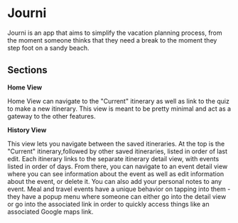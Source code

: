 
# Journi

Journi is an app that aims to simplify the vacation planning process, from the moment someone thinks that they need a break to the moment they step foot on a sandy beach. 

## Sections
**Home View**


Home View can navigate to the "Current" itinerary as well as link to the quiz to make a new itinerary. This view is meant to be pretty minimal and act as a gateway to the other features.

**History View**


This view lets you navigate between the saved itineraries. At the top is the "Current" itinerary,followed by other saved itineraries, listed in order of last edit. Each itinerary links to the separate itinerary detail view, with events listed in order of days. From there, you can navigate to an event detail view where you can see information about the event as well as edit information about the event, or delete it. You can also add your personal notes to any event. Meal and travel events have a unique behavior on tapping into them - they have a popup menu where someone can either go into the detail view or go into the associated link in order to quickly access things like an associated Google maps link. 
